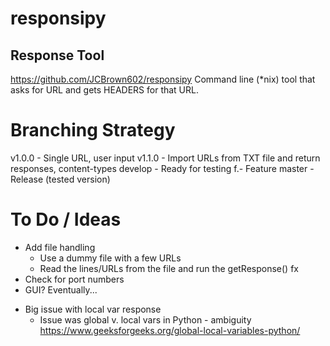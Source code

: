 # responsipy
## Response Tool
https://github.com/JCBrown602/responsipy
Command line (*nix) tool that asks for URL and gets HEADERS
for that URL.

# Branching Strategy
v1.0.0  - Single URL, user input
v1.1.0  - Import URLs from TXT file and return responses, content-types
develop - Ready for testing
f.<name>- Feature
master  - Release (tested version)

# To Do / Ideas
* Add file handling
  * Use a dummy file with a few URLs
  * Read the lines/URLs from the file and run the getResponse() fx
* Check for port numbers
* GUI? Eventually...

- Big issue with local var response
  - Issue was global v. local vars in Python - ambiguity
  https://www.geeksforgeeks.org/global-local-variables-python/
